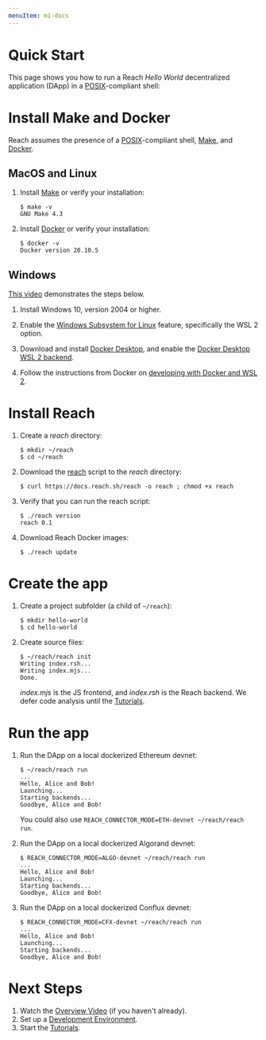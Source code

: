 ```yaml
---
menuItem: mi-docs
---
```


# Quick Start

This page shows you how to run a Reach *Hello World* decentralized application (DApp) in a [POSIX](https://en.wikipedia.org/wiki/POSIX)-compliant shell:

# Install Make and Docker

Reach assumes the presence of a [POSIX](https://en.wikipedia.org/wiki/POSIX)-compliant shell, [Make](https://www.gnu.org/software/make/), and [Docker](https://docs.docker.com/get-docker/).

## MacOS and Linux

1. Install [Make](https://www.gnu.org/software/make/) or verify your installation:

    ``` nonum
    $ make -v
    GNU Make 4.3
    ```

1. Install [Docker](https://docs.docker.com/get-docker/) or verify your installation:

    ``` nonum
    $ docker -v
    Docker version 20.10.5
    ```

## Windows

[This video](https://www.youtube.com/watch?v=wczwWvBdMTE) demonstrates the steps below.

1. Install Windows 10, version 2004 or higher.

1. Enable the [Windows Subsystem for Linux](https://docs.microsoft.com/en-us/windows/wsl/install-win10) feature, specifically the WSL 2 option.

1. Download and install [Docker Desktop](https://www.docker.com/products/docker-desktop), and enable the [Docker Desktop WSL 2 backend](https://docs.docker.com/docker-for-windows/wsl/).

1. Follow the instructions from Docker on [developing with Docker and WSL 2](https://docs.docker.com/docker-for-windows/wsl/#develop-with-docker-and-wsl-2).

# Install Reach

1. Create a *reach* directory:

    ``` nonum
    $ mkdir ~/reach
    $ cd ~/reach
    ```

1. Download the [reach](https://github.com/reach-sh/reach-lang/blob/master/reach) script to the *reach* directory:

    ``` nonum
    $ curl https://docs.reach.sh/reach -o reach ; chmod +x reach
    ```

1. Verify that you can run the reach script:

    ``` nonum
    $ ./reach version
    reach 0.1
    ```

1. Download Reach Docker images:

    ``` nonum
    $ ./reach update
    ```

# Create the app

1. Create a project subfolder (a child of `~/reach`):

    ``` nonum
    $ mkdir hello-world
    $ cd hello-world
    ```

1. Create source files:

    ``` nonum
    $ ~/reach/reach init
    Writing index.rsh...
    Writing index.mjs...
    Done.
    ```

    *index.mjs* is the JS frontend, and *index.rsh* is the Reach backend. We defer code analysis until the [Tutorials](/en/books/essentials/tutorials/).

# Run the app

1. Run the DApp on a local dockerized Ethereum devnet:

    ``` nonum
    $ ~/reach/reach run
    ...
    Hello, Alice and Bob!
    Launching...
    Starting backends...
    Goodbye, Alice and Bob!
    ```

    You could also use `REACH_CONNECTOR_MODE=ETH-devnet ~/reach/reach run`.

1. Run the DApp on a local dockerized Algorand devnet:

    ``` nonum
    $ REACH_CONNECTOR_MODE=ALGO-devnet ~/reach/reach run
    ...
    Hello, Alice and Bob!
    Launching...
    Starting backends...
    Goodbye, Alice and Bob!
    ```

1. Run the DApp on a local dockerized Conflux devnet:

    ``` nonum
    $ REACH_CONNECTOR_MODE=CFX-devnet ~/reach/reach run
    ...
    Hello, Alice and Bob!
    Launching...
    Starting backends...
    Goodbye, Alice and Bob!
    ```

# Next Steps

1. Watch the [Overview Video](/en/books/essentials/) (if you haven't already).
1. Set up a [Development Environment](/en/books/essentials/development-environment/).
1. Start the [Tutorials](/en/books/essentials/tutorials/).
